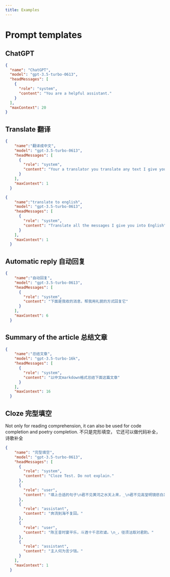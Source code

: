 ```yaml
---
title: Examples
---
```


# Prompt templates

## ChatGPT
```json
{
  "name": "ChatGPT",
  "model": "gpt-3.5-turbo-0613",
  "headMessages": [
    {
      "role": "system",
      "content": "You are a helpful assistant."
    }
  ],
  "maxContext": 20
}
```
## Translate 翻译 
```json
{
    "name":"翻译成中文",
    "model": "gpt-3.5-turbo-0613",
    "headMessages": [
      {
        "role": "system",
        "content": "Your a translator you translate any text I give you into Chinese. Here is the message:"
      }
    ],
    "maxContext": 1
  }
```

```json
{
    "name":"translate to english",
    "model": "gpt-3.5-turbo-0613",
    "headMessages": [
      {
        "role": "system",
        "content": "Translate all the messages I give you into English"
      }
    ],
    "maxContext": 1
  }
```
## Automatic reply 自动回复
```json
{
    "name":"自动回复",
    "model": "gpt-3.5-turbo-0613",
    "headMessages": [
      {
        "role": "system",
        "content": "下面是我收的消息，帮我用礼貌的方式回复它"
      }
    ],
    "maxContext": 6
  }
```

## Summary of the article 总结文章
```json
{
    "name":"总结文章",
    "model": "gpt-3.5-turbo-16k",
    "headMessages": [
      {
        "role": "system",
        "content": "以中文markdown格式总结下面这篇文章"
      }
    ],
    "maxContext": 16
  }
```

## Cloze 完型填空 
Not only for reading comprehension, it can also be used for code completion and poetry completion. 
不只是完形填空， 它还可以做代码补全，诗歌补全

```json
{
    "name": "完型填空",
    "model": "gpt-3.5-turbo-0613",
    "headMessages": [
      {
        "role": "system",
        "content": "Cloze Test. Do not explain."
      },
      {
        "role": "user",
        "content": "填上合适的句子\n君不见黄河之水天上来，_\n君不见高堂明镜悲白发，\n朝如青丝暮成雪。"
      },
      {
        "role": "assistant",
        "content": "奔流到海不复回。"
      },
      {
        "role": "user",
        "content": "陈王昔时宴平乐，斗酒十千恣欢谑。\n_，径须沽取对君酌。"
      },
      {
        "role": "assistant",
        "content": "主人何为言少钱。"
      }
    ],
    "maxContext": 1
  }
```
